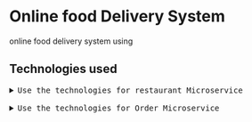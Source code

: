 # Online food Delivery System 
online food delivery system using 
## Technologies used
<pre>
<details><summary>Use the technologies for restaurant Microservice</summary>
<p>
 * Java Persistence Query Language (JPQL)
 * Used fetch type Lazy which lazy and fetching strategy subselect SUBSELECT
(between restaurant entity, food menu entity )
 * Aspect-oriented programming for each rest call (@before and @AfterReturning,
 * logging aspect on file, rest, service and Dao package )
 * Messaging AMQP and Rabbitmq
 * Spring Rest Global exception handling (@ContollerAdvice)
 * Hibernate Validator
 * Jackson (data binding passed data that Rest Controller to Java POJO )
</p>
</details>
<details><summary>Use the technologies for Order Microservice</summary>
<p>
* Email
* Java Persistence Query Language (JPQL)
* Used fetch type Lazy which lazy and fetching strategy subselect SUBSELECT (
restaurant entity, food menu entity )
* Aspect-oriented programming for each rest call (@before and @AfterReturning,
logging aspect on file, rest, service and Dao package )
* Messaging AMQP and Rabbitmq
* Spring Rest Global exception handling (@ContollerAdvice)
* Hibernate Validator
* Jackson (data binding passed data that Rest Controller to Java POJO )
* Email
</p>
</details>
<pre>
